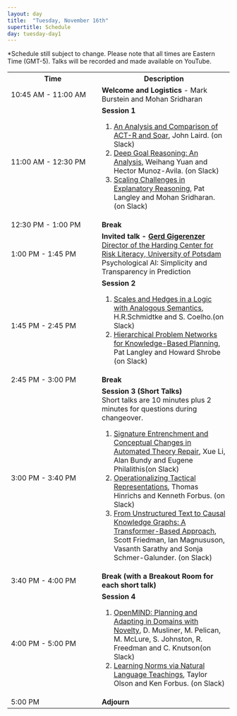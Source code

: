 ```yaml
---
layout: day
title:  "Tuesday, November 16th"
supertitle: Schedule
day: tuesday-day1
---
```


*Schedule still subject to change. Please note that all times are Eastern Time (GMT-5). Talks will be recorded
and made available on YouTube. 
<!-- You can watch the 
     [recorded talks](https://www.youtube.com/playlist?list=PL-1wKlUbAzGTjZjLcOduALuoZ3aupVSqe) for this day.  (FIX LINK) -->

<table>
<tr>
<th width=190px> Time </th>
<th> Description </th>
</tr>
<tr>
<td> <span class="schedtime"> 10:45 AM - 11:00 AM </span></td>
<td>  <b> Welcome and Logistics </b> - Mark Burstein and Mohan Sridharan </td>
</tr>

<tr>
  <td> <span class="schedtime"> 11:00 AM - 12:30 PM </span></td><td> <b> Session 1 </b>
<!-- ###### Chaired by TBD -->
  <ol>
   <li> <a href="{{site.baseurl}}/data/ACS-21_paper_6.pdf">An Analysis and Comparison of ACT-R and Soar</a>, John Laird. <a onClick="goToSlackChannel(6)">(on Slack)</a></li>
   <li> <a href="{{site.baseurl}}/data/ACS-21_paper_9.pdf">Deep Goal Reasoning: An Analysis</a>, Weihang Yuan and Hector Munoz-Avila. <a onClick="goToSlackChannel(9)">(on Slack)</a></li>
   <li> <a href="{{site.baseurl}}/data/ACS-21_paper_33.pdf">Scaling Challenges in
    Explanatory Reasoning</a>,  Pat Langley and Mohan Sridharan.<a onClick="goToSlackChannel(33)">(on Slack)</a></li>
  </ol>
  </td>
</tr>
<tr>
  <td> <span class="schedtime"> 12:30 PM - 1:00 PM </span></td>
  <td>  <b> Break</b> </td>
</tr>
<tr>
  <td> <span class="schedtime"> 1:00 PM - 1:45 PM </span></td><td> 
<b>  Invited talk - <a href="{{site.baseurl}}/speakers/gerd_gigerenzer/"> Gerd
Gigerenzer</a> </b><br>
<a href="https://www.mpib-berlin.mpg.de/staff/gerd-gigerenzer">Director of
the Harding Center for Risk Literacy, University of Potsdam</a><br>
Psychological AI: Simplicity and Transparency in Prediction
  </td>
</tr>

<tr>
  <td> <span class="schedtime"> 1:45 PM - 2:45 PM </span></td><td> <b> Session 2 </b>
<!-- ###### Chaired by TBD -->
  <ol>
   <li> <a href="{{site.baseurl}}/data/ACS-21_paper_14.pdf">Scales and Hedges in a Logic with Analogous Semantics</a>, H.R.Schmidtke and S. Coelho.<a onClick="goToSlackChannel(14)">(on Slack)</a></li>
   <li> <a href="{{site.baseurl}}/data/ACS-21_paper_28.pdf">Hierarchical
  Problem Networks for Knowledge-Based Planning</a>, Pat Langley and Howard Shrobe <a onClick="goToSlackChannel(28)">(on Slack)</a></li>
  </ol>
  </td>
</tr>
<tr>
  <td> <span class="schedtime"> 2:45 PM - 3:00 PM </span></td>
  <td>  <b> Break</b> </td>
</tr>
<tr>
  <td> <span class="schedtime"> 3:00 PM - 3:40 PM </span></td><td> <b> Session 3 (Short Talks)</b>
    <div class=shortnote>Short talks are 10 minutes plus 2 minutes for
    questions during changeover.</div> 
<!-- ###### Chaired by TBD -->
  <ol>
  <li> <a href="{{site.baseurl}}/data/ACS-21_paper_20.pdf">Signature Entrenchment and Conceptual Changes in Automated Theory Repair</a>,
   Xue Li, Alan Bundy and Eugene Philalithis<a onClick="goToSlackChannel(20)">(on Slack)</a></li>
  <li> <a href="{{site.baseurl}}/data/ACS-21_paper_16.pdf">Operationalizing Tactical Representations</a>,
   Thomas Hinrichs and Kenneth Forbus.  <a onClick="goToSlackChannel(16)">(on Slack)</a></li>
  <li> <a href="{{site.baseurl}}/data/ACS-21_paper_21.pdf">From Unstructured Text to Causal Knowledge Graphs: A Transformer-Based Approach</a>,
   Scott Friedman, Ian Magnususon, Vasanth Sarathy and Sonja Schmer-Galunder.
   <a onClick="goToSlackChannel(21)">(on Slack)</a></li>
  </ol>
  </td>
</tr>

<tr>
  <td> <span class="schedtime"> 3:40 PM - 4:00 PM </span></td>
  <td>  <b> Break (with a Breakout Room for each short talk) </b> </td>
</tr>

<tr>
  <td> <span class="schedtime"> 4:00 PM - 5:00 PM </span></td><td> <b> Session 4</b>
<!-- ###### Chaired by TBD -->
  <ol>

   <li> <a href="{{site.baseurl}}/data/ACS-21_paper_35.pdf">OpenMIND: Planning and
  Adapting in Domains with Novelty</a>,  D. Musliner, M. Pelican, M. McLure, S. Johnston, R. Freedman and C. Knutson<a onClick="goToSlackChannel(35)">(on Slack)</a></li>

<li> <a href="{{site.baseurl}}/data/ACS-21_paper_17.pdf">Learning Norms via Natural Language Teachings</a>, Taylor Olson and Ken Forbus. <a onClick="goToSlackChannel(17)">(on Slack)</a></li>
    
</ol>
   </td>
   
</tr>

<tr>
  <td> <span class="schedtime"> 5:00 PM </span></td>
  <td>  <b> Adjourn </b> </td>
</tr>

</table>
